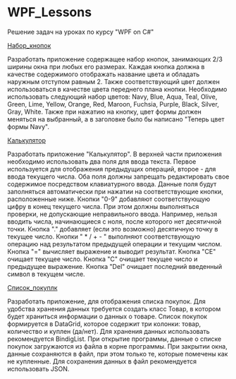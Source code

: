 # WPF_Lessons
 Решение задач на уроках по курсу "WPF on C#"

 [Набор_кнопок](https://github.com/nomadpyn/WPF_Lessons/tree/master/l1_button_set)

  Разработать приложение содержащее набор кнопок, занимающих 2/3 ширины окна при любых его размерах. Каждая кнопка должна в качестве содержимого отображать название цвета и обладать наружным отступом равным 2. Также соответствующий цвет должен использоваться в качестве цвета переднего плана кнопки. Необходимо использовать следующий набор цветов: Navy, Blue, Aqua, Teal, Olive, Green, Lime, Yellow, Orange, Red, Maroon, Fuchsia, Purple, Black, Silver, Gray, White. Также при нажатию на кнопку, цвет формы должен меняться на выбранный, а в заголовке было бы написано "Теперь цвет формы Navy".

 [Калькулятор](https://github.com/nomadpyn/WPF_Lessons/tree/master/l2_calculator)

  Разработать приложение "Калькулятор". В верхней части приложения необходимо использовать два поля для ввода текста. Первое используется для отображения предыдущих операций, второе - для ввода текущего числа. Оба поля должны запрещать редактировать свое содержимое посредством клавиатурного ввода. Данные поля будут заполняться автоматически при нажатии на соответствующие кнопки, расположенные ниже. Кнопки "0-9" добавляют соответствующую цифру в конец текущего числа. При этом должны выполняться проверки, не допускающие неправильного ввода. Например, нельзя вводить числа, начинающиеся с ноля, после которого нет десятичной точки. Кнопка "." добавляет (если это возможно) десятичную точку в текущее число. Кнопки " * / + - " выполняют соответствующую операцию над результатом предыдущей операции и текущим числом. Кнопка "=" вычисляет выражение и выводит результат. Кнопка "CE" очищает текущее число. Кнопка "C" очищает текущее число и предыдущее выражение. Кнопка "Del" очищает последний введенный символ в текущем числе.

 [Список_покуплк](https://github.com/nomadpyn/WPF_Lessons/tree/master/l3_shopping_list)

  Разработать приложение, для отображения списка покупок. Для удобства хранения данных требуется создать класс Товар, в котором будет храниться информации о данных о товаре. Список покупок формируется в DataGrid, которое содержит три колонки: товар, количество и куплен (да/нет). Для хранения данных использовать рекомендуется BindigList. При открытие программы, данные о списке покупок загружаются из файла в корне программы. При закрытии окна, данные сохраняются в файл, при этом только те, которые помечены как не купленные. Для сохранения данных в файл рекомендуется использовать JSON.